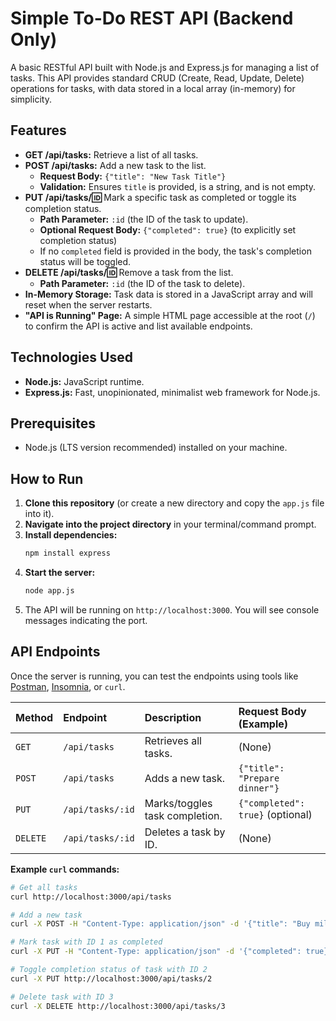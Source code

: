 # Simple To-Do REST API (Backend Only)

A basic RESTful API built with Node.js and Express.js for managing a list of tasks. This API provides standard CRUD (Create, Read, Update, Delete) operations for tasks, with data stored in a local array (in-memory) for simplicity.

## Features

- **GET /api/tasks:** Retrieve a list of all tasks.
- **POST /api/tasks:** Add a new task to the list.
  - **Request Body:** `{"title": "New Task Title"}`
  - **Validation:** Ensures `title` is provided, is a string, and is not empty.
- **PUT /api/tasks/:id:** Mark a specific task as completed or toggle its completion status.
  - **Path Parameter:** `:id` (the ID of the task to update).
  - **Optional Request Body:** `{"completed": true}` (to explicitly set completion status)
  - If no `completed` field is provided in the body, the task's completion status will be toggled.
- **DELETE /api/tasks/:id:** Remove a task from the list.
  - **Path Parameter:** `:id` (the ID of the task to delete).
- **In-Memory Storage:** Task data is stored in a JavaScript array and will reset when the server restarts.
- **"API is Running" Page:** A simple HTML page accessible at the root (`/`) to confirm the API is active and list available endpoints.

## Technologies Used

- **Node.js:** JavaScript runtime.
- **Express.js:** Fast, unopinionated, minimalist web framework for Node.js.

## Prerequisites

- Node.js (LTS version recommended) installed on your machine.

## How to Run

1.  **Clone this repository** (or create a new directory and copy the `app.js` file into it).
2.  **Navigate into the project directory** in your terminal/command prompt.
3.  **Install dependencies:**
    ```bash
    npm install express
    ```
4.  **Start the server:**
    ```bash
    node app.js
    ```
5.  The API will be running on `http://localhost:3000`. You will see console messages indicating the port.

## API Endpoints

Once the server is running, you can test the endpoints using tools like [Postman](https://www.postman.com/), [Insomnia](https://insomnia.rest/), or `curl`.

| Method   | Endpoint         | Description                    | Request Body (Example)           |
| :------- | :--------------- | :----------------------------- | :------------------------------- |
| `GET`    | `/api/tasks`     | Retrieves all tasks.           | (None)                           |
| `POST`   | `/api/tasks`     | Adds a new task.               | `{"title": "Prepare dinner"}`    |
| `PUT`    | `/api/tasks/:id` | Marks/toggles task completion. | `{"completed": true}` (optional) |
| `DELETE` | `/api/tasks/:id` | Deletes a task by ID.          | (None)                           |

**Example `curl` commands:**

```bash
# Get all tasks
curl http://localhost:3000/api/tasks

# Add a new task
curl -X POST -H "Content-Type: application/json" -d '{"title": "Buy milk"}' http://localhost:3000/api/tasks

# Mark task with ID 1 as completed
curl -X PUT -H "Content-Type: application/json" -d '{"completed": true}' http://localhost:3000/api/tasks/1

# Toggle completion status of task with ID 2
curl -X PUT http://localhost:3000/api/tasks/2

# Delete task with ID 3
curl -X DELETE http://localhost:3000/api/tasks/3
```
